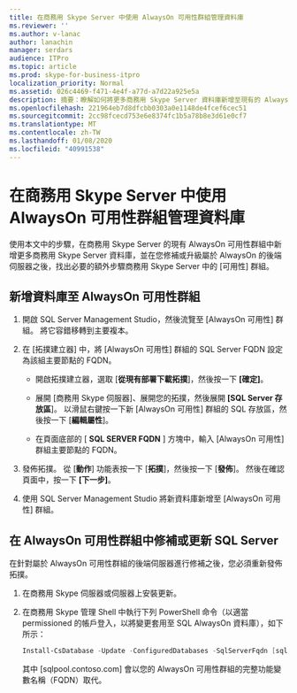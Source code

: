 ```yaml
---
title: 在商務用 Skype Server 中使用 AlwaysOn 可用性群組管理資料庫
ms.reviewer: ''
ms.author: v-lanac
author: lanachin
manager: serdars
audience: ITPro
ms.topic: article
ms.prod: skype-for-business-itpro
localization_priority: Normal
ms.assetid: 026c4469-f471-4e4f-a77d-a7d22a925e5a
description: 摘要：瞭解如何將更多商務用 Skype Server 資料庫新增至現有的 AlwaysOn 可用性群組，並瞭解在 Skype 中修補或升級作為 AlwaysOn 可用性群組一部分的後端伺服器之後所需的其他步驟。商務伺服器。
ms.openlocfilehash: 221964eb7d8dfcbb0303a0e1148de4fcef6cec51
ms.sourcegitcommit: 2cc98fcecd753e6e8374fc1b5a78b8e3d61e0cf7
ms.translationtype: MT
ms.contentlocale: zh-TW
ms.lasthandoff: 01/08/2020
ms.locfileid: "40991538"
---
```

# <a name="manage-databases-with-an-alwayson-availability-group-in-skype-for-business-server"></a>在商務用 Skype Server 中使用 AlwaysOn 可用性群組管理資料庫

使用本文中的步驟，在商務用 Skype Server 的現有 AlwaysOn 可用性群組中新增更多商務用 Skype Server 資料庫，並在您修補或升級屬於 AlwaysOn 的後端伺服器之後，找出必要的額外步驟商務用 Skype Server 中的 [可用性] 群組。

## <a name="add-databases-to-an-alwayson-availability-group"></a>新增資料庫至 AlwaysOn 可用性群組 

1. 開啟 SQL Server Management Studio，然後流覽至 [AlwaysOn 可用性] 群組。 將它容錯移轉到主要複本。
    
2. 在 [拓撲建立器] 中，將 [AlwaysOn 可用性] 群組的 SQL Server FQDN 設定為該組主要節點的 FQDN。
    
   - 開啟拓撲建立器，選取 [**從現有部署下載拓撲**]，然後按一下 **[確定]**。
    
   - 展開 [商務用 Skype 伺服器]、展開您的拓撲，然後展開 **[SQL Server 存放區**]。 以滑鼠右鍵按一下新 [AlwaysOn 可用性] 群組的 SQL 存放區，然後按一下 [**編輯屬性**]。
    
   - 在頁面底部的 [ **SQL SERVER FQDN** ] 方塊中，輸入 [AlwaysOn 可用性] 群組主要節點的 FQDN。
    
3. 發佈拓撲。 從 [**動作**] 功能表按一下 [**拓撲**]，然後按一下 [**發佈**]。 然後在確認頁面中，按一下 **[下一步]**。
    
4. 使用 SQL Server Management Studio 將新資料庫新增至 [AlwaysOn 可用性] 群組。
    
## <a name="patch-or-update-a-sql-server-in-an-alwayson-availability-group"></a>在 AlwaysOn 可用性群組中修補或更新 SQL Server

在針對屬於 AlwaysOn 可用性群組的後端伺服器進行修補之後，您必須重新發佈拓撲。

1. 在商務用 Skype 伺服器或伺服器上安裝更新。
    
2. 在商務用 Skype 管理 Shell 中執行下列 PowerShell 命令（以適當 permissioned 的帳戶登入，以將變更套用至 SQL AlwaysOn 資料庫），如下所示：
    
    ```PowerShell
    Install-CsDatabase -Update -ConfiguredDatabases -SqlServerFqdn [sqlpool.contoso.com] -Verbose
    ```

    其中 [sqlpool.contoso.com] 會以您的 AlwaysOn 可用性群組的完整功能變數名稱（FQDN）取代。
